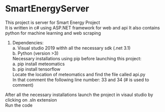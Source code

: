 # SmartEnergyServer
This project is server for Smart Energy Project \
It is written in c# using ASP.NET framework for web and api 
It also contains python for machine learning and web scraping

1. Dependencies:\
    a. Visual studio 2019 withh all the necessary sdk (.net 3.1)\
    b. Python (version >3)\
    Necessary installations using pip before launching this project:\
      a. pip install meteomatics\
      b. pip install tensorflow\
      Locate the location of meteomatics and find the file called api.py\
        In that comment the following line number: 33 and 34 (# is used to comment)
 
After all the necessary installations launch the project in visaul studio by clicking on .sln extension\
Run the code 
